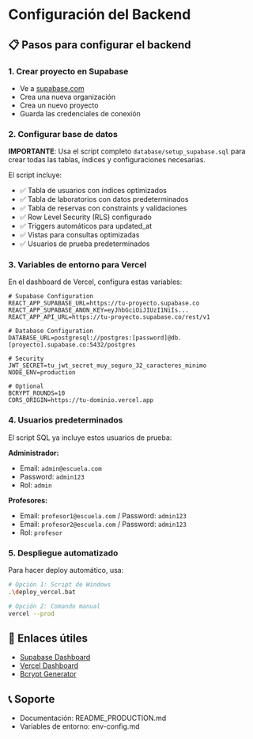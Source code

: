 # Configuración del Backend

## 📋 Pasos para configurar el backend

### 1. Crear proyecto en Supabase
- Ve a [supabase.com](https://supabase.com)
- Crea una nueva organización
- Crea un nuevo proyecto
- Guarda las credenciales de conexión

### 2. Configurar base de datos
**IMPORTANTE**: Usa el script completo `database/setup_supabase.sql` para crear todas las tablas, índices y configuraciones necesarias.

El script incluye:
- ✅ Tabla de usuarios con índices optimizados
- ✅ Tabla de laboratorios con datos predeterminados
- ✅ Tabla de reservas con constraints y validaciones
- ✅ Row Level Security (RLS) configurado
- ✅ Triggers automáticos para updated_at
- ✅ Vistas para consultas optimizadas
- ✅ Usuarios de prueba predeterminados

### 3. Variables de entorno para Vercel
En el dashboard de Vercel, configura estas variables:

```
# Supabase Configuration
REACT_APP_SUPABASE_URL=https://tu-proyecto.supabase.co
REACT_APP_SUPABASE_ANON_KEY=eyJhbGciOiJIUzI1NiIs...
REACT_APP_API_URL=https://tu-proyecto.supabase.co/rest/v1

# Database Configuration
DATABASE_URL=postgresql://postgres:[password]@db.[proyecto].supabase.co:5432/postgres

# Security
JWT_SECRET=tu_jwt_secret_muy_seguro_32_caracteres_minimo
NODE_ENV=production

# Optional
BCRYPT_ROUNDS=10
CORS_ORIGIN=https://tu-dominio.vercel.app
```

### 4. Usuarios predeterminados
El script SQL ya incluye estos usuarios de prueba:

**Administrador:**
- Email: `admin@escuela.com`
- Password: `admin123`
- Rol: `admin`

**Profesores:**
- Email: `profesor1@escuela.com` / Password: `admin123`
- Email: `profesor2@escuela.com` / Password: `admin123`
- Rol: `profesor`

### 5. Despliegue automatizado
Para hacer deploy automático, usa:

```bash
# Opción 1: Script de Windows
.\deploy_vercel.bat

# Opción 2: Comando manual
vercel --prod
```

## 🔗 Enlaces útiles
- [Supabase Dashboard](https://supabase.com/dashboard)
- [Vercel Dashboard](https://vercel.com/dashboard)
- [Bcrypt Generator](https://bcrypt-generator.com/)

## 📞 Soporte
- Documentación: README_PRODUCTION.md
- Variables de entorno: env-config.md 